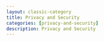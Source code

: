 ```yaml
---
layout: classic-category
title: Privacy and Security
categories: [privacy-and-security]
description: Privacy and Security
---
```

